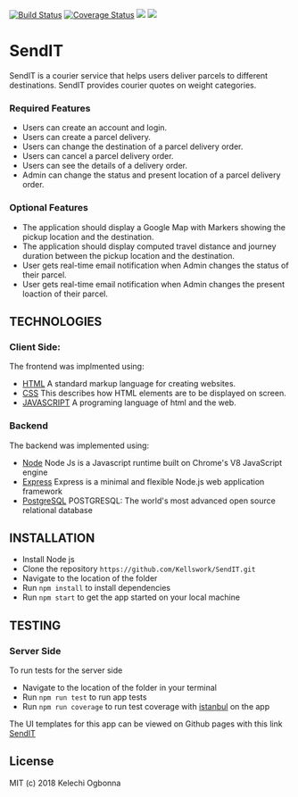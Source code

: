 [![Build Status](https://travis-ci.com/Kellswork/SendIT.svg?branch=development)](https://travis-ci.com/Kellswork/SendIT)
[![Coverage Status](https://coveralls.io/repos/github/Kellswork/SendIT/badge.svg?branch=development)](https://coveralls.io/github/Kellswork/SendIT?branch=development)
<a href="https://codeclimate.com/github/Kellswork/SendIT/maintainability"><img src="https://api.codeclimate.com/v1/badges/e92f2d54e0722d46be9c/maintainability" /></a>
<a href="https://codeclimate.com/github/Kellswork/SendIT/test_coverage"><img src="https://api.codeclimate.com/v1/badges/e92f2d54e0722d46be9c/test_coverage" /></a>
# SendIT

SendIT is a courier service that helps users deliver parcels to different destinations. SendIT provides courier quotes on weight categories.

### Required Features

- Users can create an account and login.
- Users can create a parcel delivery.
- Users can change the destination of a parcel delivery order.
- Users can cancel a parcel delivery order.
- Users can see the details of a delivery order.
- Admin can change the status and present location of a parcel delivery order.

### Optional Features

- The application should display a Google Map with Markers showing the pickup location and the destination.
- The application should display computed travel distance and journey duration between the pickup location and the destination.
- User gets real-time email notification when Admin changes the status of their parcel.
- User gets real-time email notification when Admin changes the present loaction of their parcel.

## TECHNOLOGIES

### Client Side:

The frontend was implmented using:

- [HTML]() A standard markup language for creating websites.
- [CSS]() This describes how HTML elements are to be displayed on screen.
- [JAVASCRIPT]() A programing language of html and the web.

### Backend
The backend was implemented using:

- [Node](https://nodejs.org/en/) Node Js is a Javascript runtime built on Chrome's V8 JavaScript engine
- [Express]() Express is a minimal and flexible Node.js web application framework
- [PostgreSQL]() POSTGRESQL: The world's most advanced open source relational database

## INSTALLATION
- Install Node js
- Clone the repository `https://github.com/Kellswork/SendIT.git`
- Navigate to the location of the folder
- Run `npm install` to install dependencies
- Run `npm start` to get the app started on your local machine

## TESTING 
### Server Side
To run tests for the server side

- Navigate to the location of the folder in your terminal
- Run `npm run test` to run app tests
- Run `npm run coverage` to run test coverage with [istanbul]() on the app

The UI templates for this app can be viewed on Github pages with this link [SendIT](https://kellswork.github.io/SendIT/)

## License
MIT (c) 2018 Kelechi Ogbonna
